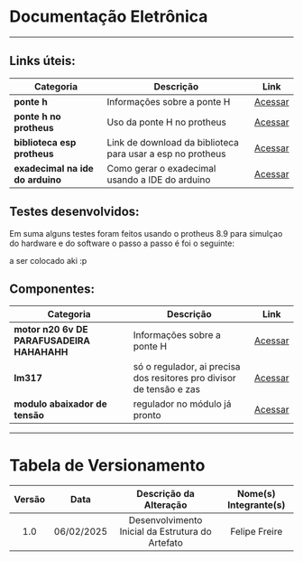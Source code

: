 # Documentação Eletrônica

---

## Links úteis:

| Categoria                | Descrição                                     | Link                                                                                                                                  |
|--------------------------|-----------------------------------------------|--------------------------------------------------------------------------------------------------------------------------------------|
| **ponte h**                      | Informações sobre a ponte H         | [Acessar](https://www.usinainfo.com.br/driver-para-motor/driver-ponte-h-dupla-ou-motor-de-passo-l298-2302.html)                        |
| **ponte h no protheus**                      | Uso da ponte H no protheus                      | [Acessar](https://eletronworld.com.br/6-alternativas-de-como-controlar-motores-com-a-ponte-h/)                                                                                          |
| **biblioteca esp protheus**          | Link de download da biblioteca para usar a esp no protheus          | [Acessar](https://www-theengineeringprojects-com.translate.goog/2023/07/esp32-library-for-proteus.html?_x_tr_sl=en&_x_tr_tl=pt&_x_tr_hl=pt&_x_tr_pto=tc)      |
| **exadecimal na ide do arduino**                | Como gerar o exadecimal usando a IDE do arduino                 | [Acessar](https://www-theengineeringprojects-com.translate.goog/2015/10/hex-file-arduino.html?_x_tr_sl=en&_x_tr_tl=pt&_x_tr_hl=pt&_x_tr_pto=tc) |


## Testes desenvolvidos:

Em suma alguns testes foram feitos usando o protheus 8.9 para simulçao do hardware e do software o passo a passo é foi o seguinte:

a ser colocado aki :p


## Componentes:

| Categoria                | Descrição                                     | Link                                                                                                                                  |
|--------------------------|-----------------------------------------------|--------------------------------------------------------------------------------------------------------------------------------------|
| **motor n20 6v DE PARAFUSADEIRA HAHAHAHH**                      | Informações sobre a ponte H         | [Acessar](https://produto.mercadolivre.com.br/MLB-3250167567-micro-motor-n20-6v-alto-torque-mini-parafusadeira-robotica-_JM)                        |
| **lm317**                | só o regulador, ai precisa dos resitores pro divisor de tensão e zas        | [Acessar](https://www.huinfinito.com.br/reguladores-de-tensao/353-lm317-12-37v-15a.html) |
| **modulo abaixador de tensão**                | regulador no módulo já pronto                | [Acessar](https://www.huinfinito.com.br/home/1218-modulo-abaixador-tensao-ajustavel-dc-dc-lm317.html) |






---
# Tabela de Versionamento 

| Versão | Data | Descrição da Alteração | Nome(s) Integrante(s) |
| :----: | :--: | :--------------------: | :-------------------: |
| 1.0 | 06/02/2025 | Desenvolvimento Inicial da Estrutura do Artefato | Felipe Freire |
